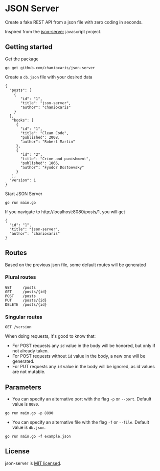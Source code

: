 # JSON Server

Create a fake REST API from a json file with zero coding in seconds.

Inspired from the [json-server](https://github.com/typicode/json-server) javascript project.

## Getting started
Get the package

`go get github.com/chanioxaris/json-server`

Create a `db.json` file with your desired data

    {
      "posts": [
        { 
           "id": "1", 
           "title": "json-server", 
           "author": "chanioxaris" 
        }
      ],
       "books": [
         {
           "id": "1",
           "title": "Clean Code",
           "published": 2008,
           "author": "Robert Martin"
         },
         {
           "id": "2",
           "title": "Crime and punishment",
           "published": 1866,
           "author": "Fyodor Dostoevsky"
         }
       ],
      "version": 1
    }
    
Start JSON Server

`go run main.go`

If you navigate to http://localhost:8080/posts/1, you will get

    { 
      "id": "1", 
      "title": "json-server", 
      "author": "chanioxaris" 
    }

## Routes
Based on the previous json file, some default routes will be generated

### Plural routes

````
GET     /posts
GET     /posts/{id}
POST    /posts
PUT     /posts/{id}
DELETE  /posts/{id}
````
### Singular routes

````
GET /version
````

When doing requests, it's good to know that:
- For POST requests any `id` value in the body will be honored, but only if not already taken.
- For POST requests without `id` value in the body, a new one will be generated.
- For PUT requests any `id` value in the body will be ignored, as id values are not mutable.

## Parameters
- You can specify an alternative port with the flag `-p` or `--port`. Default value is `8080`.

`go run main.go -p 8090`

- You can specify an alternative file with the flag `-f` or `--file`. Default value is `db.json`.

`go run main.go -f example.json`


## License

json-server is [MIT licensed](LICENSE).